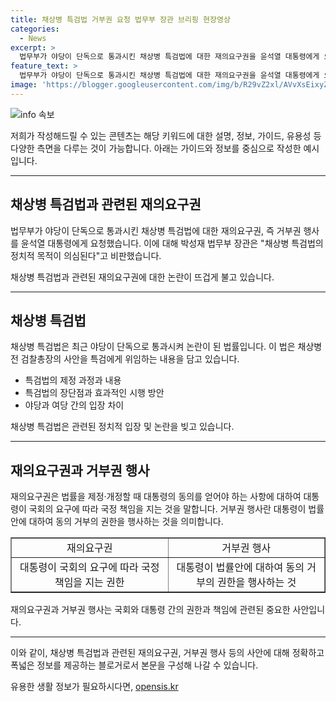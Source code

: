 ```yaml
---
title: 채상병 특검법 거부권 요청 법무부 장관 브리핑 현장영상
categories:
  - News
excerpt: >
  법무부가 야당이 단독으로 통과시킨 채상병 특검법에 대한 재의요구권을 윤석열 대통령에게 요청했다. 박성재 법무부 장관은 채상병 특검법의 정치적 목적이 의심된다고 비판했다. 이에 대한 <현장영상>을 통해 자세한 내용을 확인해보세요.
feature_text: >
  법무부가 야당이 단독으로 통과시킨 채상병 특검법에 대한 재의요구권을 윤석열 대통령에게 요청했다. 박성재 법무부 장관은 채상병 특검법의 정치적 목적이 의심된다고 비판했다. 이에 대한 <현장영상>을 통해 자세한 내용을 확인해보세요.
image: 'https://blogger.googleusercontent.com/img/b/R29vZ2xl/AVvXsEixyZcFfHzMRdzZMjFBmAUKJYCLCGyLL1o632UiGVXcaFdKo_bkvkuCioo0uUKlGfBVcT3P84aROyZIXSBEx3Aw5nCQ3pTgDom1WDC4m8eifvWiAmWEEVb4x6G_l8C0QH225ldMjyaFvpxGEBGNO37VmDTDMHGhJPq73UglMfDca1-0aw/s1600/blogspot.png'
---
```


<p><img src="https://blogger.googleusercontent.com/img/b/R29vZ2xl/AVvXsEixyZcFfHzMRdzZMjFBmAUKJYCLCGyLL1o632UiGVXcaFdKo_bkvkuCioo0uUKlGfBVcT3P84aROyZIXSBEx3Aw5nCQ3pTgDom1WDC4m8eifvWiAmWEEVb4x6G_l8C0QH225ldMjyaFvpxGEBGNO37VmDTDMHGhJPq73UglMfDca1-0aw/s1600/blogspot.png" alt="info 속보" /></p>

<p>저희가 작성해드릴 수 있는 콘텐츠는 해당 키워드에 대한 설명, 정보, 가이드, 유용성 등 다양한 측면을 다루는 것이 가능합니다. 아래는 가이드와 정보를 중심으로 작성한 예시입니다.</p>

<hr />

<h2 data-ke-size="size26">채상병 특검법과 관련된 재의요구권</h2>

<p>법무부가 야당이 단독으로 통과시킨 채상병 특검법에 대한 재의요구권, 즉 거부권 행사를 윤석열 대통령에게 요청했습니다. 
이에 대해 박성재 법무부 장관은 "채상병 특검법의 정치적 목적이 의심된다"고 비판했습니다.</p>

<p data-ke-size="size16">채상병 특검법과 관련된 재의요구권에 대한 논란이 뜨겁게 불고 있습니다. </p>

<hr />

<h2 data-ke-size="size26">채상병 특검법</h2>

<p>채상병 특검법은 최근 야당이 단독으로 통과시켜 논란이 된 법률입니다. 이 법은 채상병 전 검찰총장의 사안을 특검에게 위임하는 내용을 담고 있습니다.</p>

<ul>
    <li>특검법의 제정 과정과 내용</li>
    <li>특검법의 장단점과 효과적인 시행 방안</li>
    <li>야당과 여당 간의 입장 차이</li>
</ul>

<p data-ke-size="size16">채상병 특검법은 관련된 정치적 입장 및 논란을 빚고 있습니다. </p>

<hr />

<h2 data-ke-size="size26">재의요구권과 거부권 행사</h2>

<p>재의요구권은 법률을 제정·개정할 때 대통령의 동의를 얻어야 하는 사항에 대하여 대통령이 국회의 요구에 따라 국정 책임을 지는 것을 말합니다. 거부권 행사란 대통령이 법률안에 대하여 동의 거부의 권한을 행사하는 것을 의미합니다.</p>

<table style="border-collapse: collapse; width: 100%;" border="1" data-ke-style="style1">
    <tbody>
        <tr>
            <td style="text-align: center; width: 50%;">재의요구권</td>
            <td style="text-align: center; width: 50%;">거부권 행사</td>
        </tr>
        <tr>
            <td style="text-align: center; height: 17px;">대통령이 국회의 요구에 따라 국정 책임을 지는 권한</td>
            <td style="text-align: center; height: 17px;">대통령이 법률안에 대하여 동의 거부의 권한을 행사하는 것</td>
        </tr>
    </tbody>
</table>

<p data-ke-size="size16">재의요구권과 거부권 행사는 국회와 대통령 간의 권한과 책임에 관련된 중요한 사안입니다.</p>

<hr />

<p>이와 같이, 채상병 특검법과 관련된 재의요구권, 거부권 행사 등의 사안에 대해 정확하고 폭넓은 정보를 제공하는 블로거로서 본문을 구성해 나갈 수 있습니다.</p>
유용한 생활 정보가 필요하시다면, <a href="https://opensis.kr" rel="dofollow">opensis.kr</a>


